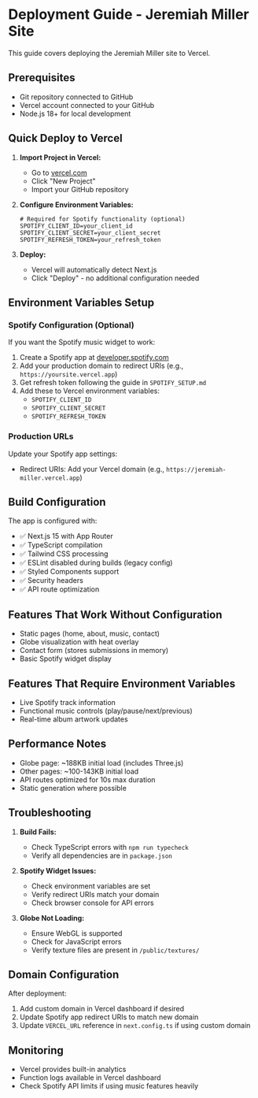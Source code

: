 # Deployment Guide - Jeremiah Miller Site

This guide covers deploying the Jeremiah Miller site to Vercel.

## Prerequisites

- Git repository connected to GitHub
- Vercel account connected to your GitHub
- Node.js 18+ for local development

## Quick Deploy to Vercel

1. **Import Project in Vercel:**
   - Go to [vercel.com](https://vercel.com)
   - Click "New Project"
   - Import your GitHub repository

2. **Configure Environment Variables:**
   ```
   # Required for Spotify functionality (optional)
   SPOTIFY_CLIENT_ID=your_client_id
   SPOTIFY_CLIENT_SECRET=your_client_secret  
   SPOTIFY_REFRESH_TOKEN=your_refresh_token
   ```

3. **Deploy:**
   - Vercel will automatically detect Next.js
   - Click "Deploy" - no additional configuration needed

## Environment Variables Setup

### Spotify Configuration (Optional)
If you want the Spotify music widget to work:

1. Create a Spotify app at [developer.spotify.com](https://developer.spotify.com/dashboard)
2. Add your production domain to redirect URIs (e.g., `https://yoursite.vercel.app`)
3. Get refresh token following the guide in `SPOTIFY_SETUP.md`
4. Add these to Vercel environment variables:
   - `SPOTIFY_CLIENT_ID`
   - `SPOTIFY_CLIENT_SECRET` 
   - `SPOTIFY_REFRESH_TOKEN`

### Production URLs
Update your Spotify app settings:
- Redirect URIs: Add your Vercel domain (e.g., `https://jeremiah-miller.vercel.app`)

## Build Configuration

The app is configured with:
- ✅ Next.js 15 with App Router
- ✅ TypeScript compilation
- ✅ Tailwind CSS processing
- ✅ ESLint disabled during builds (legacy config)
- ✅ Styled Components support
- ✅ Security headers
- ✅ API route optimization

## Features That Work Without Configuration

- Static pages (home, about, music, contact)
- Globe visualization with heat overlay
- Contact form (stores submissions in memory)
- Basic Spotify widget display

## Features That Require Environment Variables

- Live Spotify track information
- Functional music controls (play/pause/next/previous)
- Real-time album artwork updates

## Performance Notes

- Globe page: ~188KB initial load (includes Three.js)
- Other pages: ~100-143KB initial load
- API routes optimized for 10s max duration
- Static generation where possible

## Troubleshooting

1. **Build Fails:**
   - Check TypeScript errors with `npm run typecheck`
   - Verify all dependencies are in `package.json`

2. **Spotify Widget Issues:**
   - Check environment variables are set
   - Verify redirect URIs match your domain
   - Check browser console for API errors

3. **Globe Not Loading:**
   - Ensure WebGL is supported
   - Check for JavaScript errors
   - Verify texture files are present in `/public/textures/`

## Domain Configuration

After deployment:
1. Add custom domain in Vercel dashboard if desired
2. Update Spotify app redirect URIs to match new domain
3. Update `VERCEL_URL` reference in `next.config.ts` if using custom domain

## Monitoring

- Vercel provides built-in analytics
- Function logs available in Vercel dashboard
- Check Spotify API limits if using music features heavily


